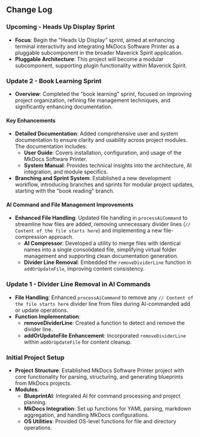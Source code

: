 ## Change Log

### Upcoming - Heads Up Display Sprint
- **Focus**: Begin the "Heads Up Display" sprint, aimed at enhancing terminal interactivity and integrating MkDocs Software Printer as a pluggable subcomponent in the broader Maverick Spirit application.
- **Pluggable Architecture**: This project will become a modular subcomponent, supporting plugin functionality within Maverick Spirit.

### Update 2 - Book Learning Sprint
- **Overview**: Completed the "book learning" sprint, focused on improving project organization, refining file management techniques, and significantly enhancing documentation.
  
#### Key Enhancements
- **Detailed Documentation**: Added comprehensive user and system documentation to ensure clarity and usability across project modules. The documentation includes:
  - **User Guide**: Covers installation, configuration, and usage of the MkDocs Software Printer.
  - **System Manual**: Provides technical insights into the architecture, AI integration, and module specifics.
- **Branching and Sprint System**: Established a new development workflow, introducing branches and sprints for modular project updates, starting with the "book reading" branch.
  
#### AI Command and File Management Improvements
- **Enhanced File Handling**: Updated file handling in `processAiCommand` to streamline how files are added, removing unnecessary divider lines (`// Content of the file starts here`) and implementing a new file-compression approach.
  - **AI Compressor**: Developed a utility to merge files with identical names into a single consolidated file, simplifying virtual folder management and supporting clean documentation generation.
  - **Divider Line Removal**: Embedded the `removeDividerLine` function in `addOrUpdateFile`, improving content consistency.

### Update 1 - Divider Line Removal in AI Commands
- **File Handling**: Enhanced `processAiCommand` to remove any `// Content of the file starts here` divider line from files during AI-commanded add or update operations.
- **Function Implementation**:
  - **removeDividerLine**: Created a function to detect and remove the divider line.
  - **addOrUpdateFile Enhancement**: Incorporated `removeDividerLine` within `addOrUpdateFile` for content cleanup.

### Initial Project Setup
- **Project Structure**: Established MkDocs Software Printer project with core functionality for parsing, structuring, and generating blueprints from MkDocs projects.
- **Modules**:
  - **BlueprintAI**: Integrated AI for command processing and project planning.
  - **MkDocs Integration**: Set up functions for YAML parsing, markdown aggregation, and handling MkDocs configurations.
  - **OS Utilities**: Provided OS-level functions for file and directory operations.
